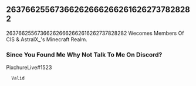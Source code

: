 ## 263766255673662626662662616262737828282
263766255673662626662662616262737828282 
Wecomes Members Of CIS & AstralX_'s Minecraft Realm.

### Since You Found Me Why Not Talk To Me On Discord?
PixchureLive#1523

```
  Valid  
```

